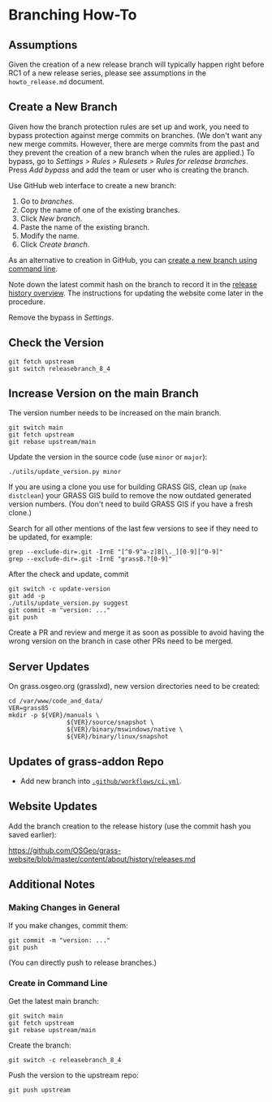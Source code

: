 # Branching How-To

## Assumptions

Given the creation of a new release branch will typically happen right
before RC1 of a new release series, please see assumptions in the
`howto_release.md` document.

## Create a New Branch

Given how the branch protection rules are set up and work,
you need to bypass protection against merge commits on branches.
(We don't want any new merge commits. However, there are merge commits
from the past and they prevent the creation of a new branch when the rules are
applied.)
To bypass, go to _Settings > Rules > Rulesets > Rules for release branches_.
Press _Add bypass_ and add the team or user who is creating the branch.

Use GitHub web interface to create a new branch:

1. Go to _branches_.
2. Copy the name of one of the existing branches.
3. Click _New branch_.
4. Paste the name of the existing branch.
5. Modify the name.
6. Click _Create branch_.

As an alternative to creation in GitHub, you can
[create a new branch using command line](#create-in-command-line).

Note down the latest commit hash on the branch to record it in the
[release history overview](https://grass.osgeo.org/about/history/releases/).
The instructions for updating the website come later in the procedure.

Remove the bypass in _Settings_.

## Check the Version

```shell
git fetch upstream
git switch releasebranch_8_4
```

## Increase Version on the main Branch

The version number needs to be increased on the main branch.

```shell
git switch main
git fetch upstream
git rebase upstream/main
```

Update the version in the source code (use `minor` or `major`):

```shell
./utils/update_version.py minor
```

If you are using a clone you use for building GRASS GIS,
clean up (`make distclean`) your GRASS GIS build to remove
the now outdated generated version numbers.
(You don't need to build GRASS GIS if you have a fresh clone.)

Search for all other mentions of the last few versions to see
if they need to be updated, for example:

```shell
grep --exclude-dir=.git -IrnE "[^0-9^a-z]8[\._][0-9][^0-9]"
grep --exclude-dir=.git -IrnE "grass8.?[0-9]"
```

After the check and update, commit

```shell
git switch -c update-version
git add -p
./utils/update_version.py suggest
git commit -m "version: ..."
git push
```

Create a PR and review and merge it as soon as possible to avoid having
the wrong version on the branch in case other PRs need to be merged.

## Server Updates

On grass.osgeo.org (grasslxd), new version directories need to be created:

```shell
cd /var/www/code_and_data/
VER=grass85
mkdir -p ${VER}/manuals \
                ${VER}/source/snapshot \
                ${VER}/binary/mswindows/native \
                ${VER}/binary/linux/snapshot
```

## Updates of grass-addon Repo

* Add new branch into
[`.github/workflows/ci.yml`](https://github.com/OSGeo/grass-addons/blob/grass8/.github/workflows/ci.yml).

## Website Updates

Add the branch creation to the release history (use the commit hash you saved earlier):

<https://github.com/OSGeo/grass-website/blob/master/content/about/history/releases.md>

## Additional Notes

### Making Changes in General

If you make changes, commit them:

```shell
git commit -m "version: ..."
git push
```

(You can directly push to release branches.)

### Create in Command Line

Get the latest main branch:

```shell
git switch main
git fetch upstream
git rebase upstream/main
```

Create the branch:

```shell
git switch -c releasebranch_8_4
```

Push the version to the upstream repo:

```shell
git push upstream

